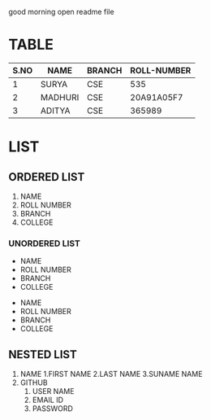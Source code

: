 
good morning
open readme file
# TABLE
|S.NO|NAME|BRANCH|ROLL-NUMBER|
|------|--------|------------|---------------------|
|1|SURYA|CSE|535|
|2|MADHURI|CSE|20A91A05F7|
|3|ADITYA|CSE|365989|

# LIST 
## ORDERED LIST
1. NAME
2. ROLL NUMBER
3. BRANCH
4. COLLEGE
### UNORDERED LIST
- NAME
- ROLL NUMBER
- BRANCH
- COLLEGE

* NAME
* ROLL NUMBER
* BRANCH
* COLLEGE
## NESTED LIST
1. NAME 
   1.FIRST NAME
   2.LAST NAME
   3.SUNAME NAME
2. GITHUB
   1. USER NAME
   2. EMAIL ID 
   3. PASSWORD
